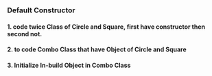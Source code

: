 ### Default Constructor

#### 1. code twice Class of Circle and Square, first have constructor then second not.

#### 2. to code Combo Class that have Object of Circle and Square

#### 3. Initialize In-build Object in Combo Class